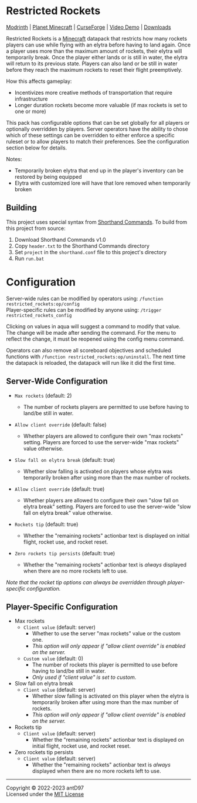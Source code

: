 # Restricted Rockets

[Modrinth](https://modrinth.com/datapack/restricted-rockets) |
[Planet Minecraft](https://www.planetminecraft.com/data-pack/restricted-rockets-5611086) |
[CurseForge](https://legacy.curseforge.com/minecraft/texture-packs/restricted-rockets) |
[Video Demo](https://www.youtube.com/watch?v=NgfgBuMwCS0) |
[Downloads](https://github.com/antD97/RestrictedRockets/releases)

Restricted Rockets is a [Minecraft](https://www.minecraft.net) datapack that restricts how many rockets players can use
while flying with an elytra before having to land again. Once a player uses more than the maximum amount of rockets,
their elytra will temporarily break. Once the player either lands or is still in water, the elytra will return to its
previous state. Players can also land or be still in water before they reach the maximum rockets to reset their flight
preemptively.

How this affects gameplay:
- Incentivizes more creative methods of transportation that require infrastructure
- Longer duration rockets become more valuable (if max rockets is set to one or more)

This pack has configurable options that can be set globally for all players or optionally overridden by players. Server
operators have the ability to chose which of these settings can be overridden to either enforce a specific ruleset or to
allow players to match their preferences. See the configuration section below for details.

Notes:
- Temporarily broken elytra that end up in the player's inventory can be restored by being equipped
- Elytra with customized lore will have that lore removed when temporarily broken

## Building

This project uses special syntax from [Shorthand Commands](https://github.com/antD97/ShorthandCommands). To build from
this project from source:

1. Download Shorthand Commands v1.0
2. Copy `header.txt` to the Shorthand Commands directory
3. Set `project` in the `shorthand.conf` file to this project's directory
4. Run `run.bat`

# Configuration

Server-wide rules can be modified by operators using: `/function restricted_rockets:op/config`  
Player-specific rules can be modified by anyone using: `/trigger restricted_rockets_config`

Clicking on values in aqua will suggest a command to modify that value. The change will be made after sending the
command. For the menu to reflect the change, it must be reopened using the config menu command.

Operators can also remove all scoreboard objectives and scheduled functions with
`/function restricted_rockets:op/uninstall`. The next time the datapack is reloaded, the datapack will run like it did
the first time.

## Server-Wide Configuration

- `Max rockets` (default: 2)
  - The number of rockets players are permitted to use before having to land/be still in water.
- `Allow client override` (default: false)
  - Whether players are allowed to configure their own "max rockets" setting. Players are forced to use the server-wide
    "max rockets" value otherwise.

- `Slow fall on elytra break` (default: true)
  - Whether slow falling is activated on players whose elytra was temporarily broken after using more than the max
    number of rockets.  
- `Allow client override` (default: true)
  - Whether players are allowed to configure their own "slow fall on elytra break" setting. Players are forced to use
    the server-wide "slow fall on elytra break" value otherwise.

- `Rockets tip` (default: true)
  - Whether the "remaining rockets" actionbar text is displayed on initial flight, rocket use, and rocket reset.  
- `Zero rockets tip persists` (default: true)
  - Whether the "remaining rockets" actionbar text is *always* displayed when there are no more rockets left to use.

*Note that the rocket tip options can always be overridden through player-specific configuration.*

## Player-Specific Configuration

- Max rockets
  - `Client value` (default: server)
    - Whether to use the server "max rockets" value or the custom one.
    - *This option will only appear if "allow client override" is enabled on the server.*
  - `Custom value` (default: 0)
    - The number of rockets this player is permitted to use before having to land/be still in water.
    - *Only used if "client value" is set to custom.*
- Slow fall on elytra break
  - `Client value` (default: server)
    - Whether slow falling is activated on this player when the elytra is temporarily broken after using more than the
      max number of rockets.
    - *This option will only appear if "allow client override" is enabled on the server.*
- Rockets tip
  - `Client value` (default: server)
    - Whether the "remaining rockets" actionbar text is displayed on initial flight, rocket use, and rocket reset.
- Zero rockets tip persists
  - `Client value` (default: server)
    - Whether the "remaining rockets" actionbar text is *always* displayed when there are no more rockets left to use.

---
Copyright © 2022-2023 antD97  
Licensed under the [MIT License](LICENSE)
